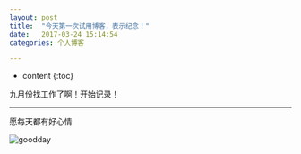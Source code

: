 ```yaml
---
layout: post
title:  "今天第一次试用博客，表示纪念！"
date:   2017-03-24 15:14:54
categories: 个人博客

---
```


* content
{:toc}


九月份找工作了啊！开始[记录](https://coooperzhang.github.io/about/)！

---

愿每天都有好心情

![goodday](https://timgsa.baidu.com/timg?image&quality=80&size=b9999_10000&sec=1490610360711&di=4d6ed85d71f8cc78d673db5d5ce625a4&imgtype=0&src=http%3A%2F%2Fimg.tuku.cn%2Ffile_big%2F201502%2F0e93d8ab02314174a933b5f00438d357.jpg)

<br>
<br>


